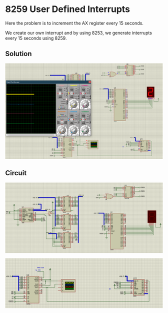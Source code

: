 # 8259 User Defined Interrupts

Here the problem is to increment the AX register every 15 seconds.

We create our own interrupt and by using 8253, we generate interrupts every 15 seconds using 8259.


## Solution

![](solution.png)

## Circuit

![](circuit.png)

![](circuit2.png)